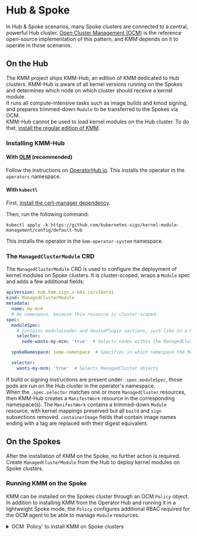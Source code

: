 # Hub & Spoke

In Hub & Spoke scenarios, many Spoke clusters are connected to a central, powerful Hub cluster.
[Open Cluster Management (OCM)](https://open-cluster-management.io) is the reference open-source implementation of this
pattern, and KMM depends on it to operate in those scenarios.

## On the Hub

The KMM project ships KMM-Hub, an edition of KMM dedicated to Hub clusters.
KMM-Hub is aware of all kernel versions running on the Spokes and determines which node on which cluster should receive
a kernel module.  
It runs all compute-intensive tasks such as image builds and kmod signing, and prepares trimmed-down `Module` to be
transferred to the Spokes via OCM.  
KMM-Hub cannot be used to load kernel modules on the Hub cluster.
To do that, [install the regular edition of KMM](./install.md).

### Installing KMM-Hub

#### With [OLM](https://olm.operatorframework.io/) (recommended)

Follow the instructions on [OperatorHub.io](https://operatorhub.io/operator/kernel-module-management-hub).
This installs the operator in the `operators` namespace.

#### With `kubectl`

First, [install the cert-manager dependency](./install.md#installing-the-cert-manager-dependency).

Then, run the following command:

```shell
kubectl apply -k https://github.com/kubernetes-sigs/kernel-module-management/config/default-hub
```

This installs the operator in the `kmm-operator-system` namespace.

### The `ManagedClusterModule` CRD

The `ManagedClusterModule` CRD is used to configure the deployment of kernel modules on Spoke clusters.
It is cluster-scoped, wraps a `Module` spec and adds a few additional fields:

```yaml
apiVersion: hub.kmm.sigs.x-k8s.io/v1beta1
kind: ManagedClusterModule
metadata:
  name: my-mcm
  # No namespace, because this resource is cluster-scoped.
spec:
  moduleSpec:
    # Contains moduleLoader and devicePlugin sections, just like in a Module resource.
    selector:
      node-wants-my-mcm: 'true'  # Selects nodes within the ManagedCluster.

  spokeNamespace: some-namespace  # Specifies in which namespace the Module should be created

  selector:
    wants-my-mcm: 'true'  # Selects ManagedCluster objects
```

If build or signing instructions are present under `.spec.moduleSpec`, those pods are run on the Hub cluster in the
operator's namespace.  
When the `.spec.selector` matches one or more `ManagedCluster` resources, then KMM-Hub creates a `ManifestWork` resource
in the corresponding namespace(s).
The `ManifestWork` contains a trimmed-down `Module` resource, with kernel mappings preserved but all `build` and `sign`
subsections removed.
`containerImage` fields that contain image names ending with a tag are replaced with their digest equivalent.

## On the Spokes

After the installation of KMM on the Spoke, no further action is required.
Create `ManagedClusterModule` from the Hub to deploy kernel modules on Spoke clusters.

### Running KMM on the Spoke

KMM can be installed on the Spokes cluster through an OCM `Policy` object.
In addition to installing KMM from the Operator Hub and running it in a lightweight Spoke mode, the `Policy` configures
additional RBAC required for the OCM agent to be able to manage `Module` resources.

<details>
<summary>OCM `Policy` to install KMM on Spoke clusters</summary>

```yaml
---
apiVersion: policy.open-cluster-management.io/v1
kind: Policy
metadata:
  name: install-kmm
spec:
  remediationAction: enforce
  disabled: false
  policy-templates:
    - objectDefinition:
        apiVersion: policy.open-cluster-management.io/v1
        kind: ConfigurationPolicy
        metadata:
          name: install-kmm
        spec:
          severity: high
          object-templates:
          - complianceType: mustonlyhave
            objectDefinition:
              apiVersion: v1
              kind: Namespace
              metadata:
                name: kmm-operator-system
          - complianceType: mustonlyhave
            objectDefinition:
              apiVersion: operators.coreos.com/v1
              kind: OperatorGroup
              metadata:
                name: kmm
                namespace: kmm-operator-system
              spec:
                upgradeStrategy: Default
          - complianceType: mustonlyhave
            objectDefinition:
              apiVersion: operators.coreos.com/v1alpha1
              kind: Subscription
              metadata:
                name: kernel-module-management
                namespace: kmm-operator-system
              spec:
                channel: alpha
                config:
                  env:
                    - name: KMM_MANAGED
                      value: "1"
                installPlanApproval: Automatic
                name: kernel-module-management
                source: operatorhubio-catalog
                sourceNamespace: olm
          - complianceType: mustonlyhave
            objectDefinition:
              apiVersion: rbac.authorization.k8s.io/v1
              kind: ClusterRole
              metadata:
                name: kmm-module-manager
              rules:
                - apiGroups: [kmm.sigs.x-k8s.io]
                  resources: [modules]
                  verbs: [create, delete, get, list, patch, update, watch]
          - complianceType: mustonlyhave
            objectDefinition:
              apiVersion: rbac.authorization.k8s.io/v1
              kind: ClusterRoleBinding
              metadata:
                name: klusterlet-kmm
              subjects:
              - kind: ServiceAccount
                name: klusterlet-work-sa
                namespace: open-cluster-management-agent
              roleRef:
                kind: ClusterRole
                name: kmm-module-manager
                apiGroup: rbac.authorization.k8s.io
---
apiVersion: apps.open-cluster-management.io/v1
kind: PlacementRule
metadata:
  name: all-managed-clusters
spec:
  clusterSelector:
    matchExpressions: []
---
apiVersion: policy.open-cluster-management.io/v1
kind: PlacementBinding
metadata:
  name: install-kmm
placementRef:
  apiGroup: apps.open-cluster-management.io
  kind: PlacementRule
  name: all-managed-clusters
subjects:
  - apiGroup: policy.open-cluster-management.io
    kind: Policy
    name: install-kmm
```

The `spec.clusterSelector` field can be customized at will to target select clusters only.
</details>

